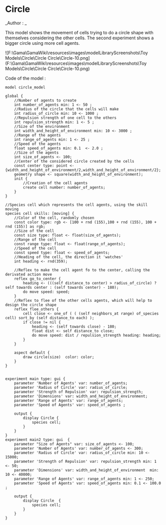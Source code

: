 [//]: # (keyword|operator_towards)
[//]: # (keyword|operator_sort_by)
[//]: # (keyword|operator_of_species)
[//]: # (keyword|concept_skill)
# Circle


_Author : _

This model shows the movement of cells trying to do a circle shape with themselves considering the other cells. The second experiment shows a bigger circle using more cell agents.


![F:\Gama\GamaWiki\resources\images\modelLibraryScreenshots\Toy Models\Circle\Circle Circle\Circle-10.png](F:\Gama\GamaWiki\resources\images\modelLibraryScreenshots\Toy Models\Circle\Circle Circle\Circle-10.png)

Code of the model : 

```
model circle_model

global { 
	//Number of agents to create
	int number_of_agents min: 1 <- 50 ;
	//Radius of the circle that the cells will make
	int radius_of_circle min: 10 <- 1000 ;
	//Repulsion strength of one cell to the others
	int repulsion_strength min: 1 <- 5 ;
	//Size of the environment
	int width_and_height_of_environment min: 10 <- 3000 ; 
	//Range of the agents
	int range_of_agents min: 1 <- 25 ;
	//Speed of the agents
	float speed_of_agents min: 0.1  <- 2.0 ; 
	//Size of the agents
	int size_of_agents <- 100;
	//Center of the considered circle created by the cells
	const center type: point <- {width_and_height_of_environment/2,width_and_height_of_environment/2};
	geometry shape <- square(width_and_height_of_environment);
	init { 
		//Creation of the cell agents
		create cell number: number_of_agents;
	}  
}  
  
//Species cell which represents the cell agents, using the skill moving
species cell skills: [moving] {  
	//Color of the cell, randomly chosen
	const color type: rgb <- [100 + rnd (155),100 + rnd (155), 100 + rnd (155)] as rgb;
	//Size of the cell
	const size type: float <- float(size_of_agents);
	//Range of the cell
	const range type: float <- float(range_of_agents); 
	//Speed of the cell
	const speed type: float <- speed_of_agents;   
	//Heading of the cell, the direction it 'watches'
	int heading <- rnd(359);
	
	//Reflex to make the cell agent fo to the center, calling the derivated action move
	reflex go_to_center {
		heading <- (((self distance_to center) > radius_of_circle) ? self towards center : (self towards center) - 180);
		do move speed: speed; 
	}
	//Reflex to flee of the other cells agents, which will help to design the circle shape
	reflex flee_others {
		cell close <- one_of ( ( (self neighbors_at range) of_species cell) sort_by (self distance_to each) );
		if close != nil {
			heading <- (self towards close) - 180;
			float dist <- self distance_to close;
			do move speed: dist / repulsion_strength heading: heading;
		}
	}
	
	aspect default { 
		draw circle(size)  color: color;
	}
}


experiment main type: gui {
	parameter 'Number of Agents' var: number_of_agents;
	parameter 'Radius of Circle' var: radius_of_circle; 
	parameter 'Strength of Repulsion' var: repulsion_strength; 
	parameter 'Dimensions' var: width_and_height_of_environment;
	parameter 'Range of Agents' var: range_of_agents;
	parameter 'Speed of Agents' var: speed_of_agents ; 
	
	output {
		display Circle {
			species cell;
		}
	}
}
experiment main2 type: gui  {
	parameter "Size of Agents" var: size_of_agents <- 100;
	parameter 'Number of Agents' var: number_of_agents <- 300;
	parameter 'Radius of Circle' var: radius_of_circle min: 10 <- 15000;
	parameter 'Strength of Repulsion' var: repulsion_strength min: 1 <- 50;
	parameter 'Dimensions' var: width_and_height_of_environment  min: 10 <- 40000;
	parameter 'Range of Agents' var: range_of_agents min: 1 <- 250;
	parameter 'Speed of Agents' var: speed_of_agents min: 0.1 <- 100.0 ;

	output {
		display Circle  {
			species cell;
		}
	}
}

```
